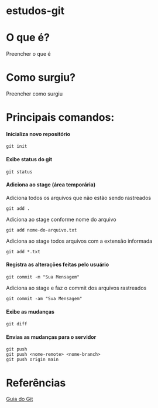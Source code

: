 # estudos-git

# O que é?
Preencher o que é

# Como surgiu?
Preencher como surgiu

# Principais comandos:

#### Inicializa novo repositório
```
git init
```

#### Exibe status do git
```
git status
```

#### Adiciona ao stage (área temporária)
Adiciona todos os arquivos que não estão sendo rastreados

```
git add .
```

Adiciona ao stage conforme nome do arquivo
```
git add nome-do-arquivo.txt
```

Adiciona ao stage todos arquivos com a extensão informada
```
git add *.txt
```

#### Registra as alterações feitas pelo usuário

```
git commit -m "Sua Mensagem"
```

Adiciona ao stage e faz o commit dos arquivos rastreados
```
git commit -am "Sua Mensagem"
```

#### Exibe as mudanças
```
git diff
```

#### Envias as mudanças para o servidor

```
git push
git push <nome-remote> <nome-branch>
git push origin main
```
 

# Referências

[Guia do Git](https://rogerdudler.github.io/git-guide/index.pt_BR.html)